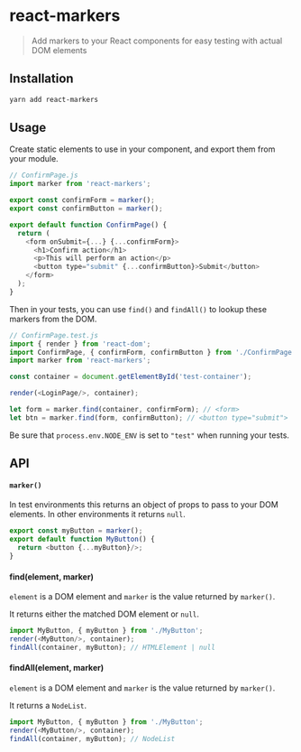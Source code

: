 # react-markers

> Add markers to your React components for easy testing with actual DOM elements

## Installation

```sh
yarn add react-markers
```

## Usage

Create static elements to use in your component, and export them from your
module.

```js
// ConfirmPage.js
import marker from 'react-markers';

export const confirmForm = marker();
export const confirmButton = marker();

export default function ConfirmPage() {
  return (
    <form onSubmit={...} {...confirmForm}>
      <h1>Confirm action</h1>
      <p>This will perform an action</p>
      <button type="submit" {...confirmButton}>Submit</button>
    </form>
  );
}
```

Then in your tests, you can use `find()` and `findAll()` to lookup these
markers from the DOM.

```js
// ConfirmPage.test.js
import { render } from 'react-dom';
import ConfirmPage, { confirmForm, confirmButton } from './ConfirmPage';
import marker from 'react-markers';

const container = document.getElementById('test-container');

render(<LoginPage/>, container);

let form = marker.find(container, confirmForm); // <form>
let btn = marker.find(form, confirmButton); // <button type="submit">
```

Be sure that `process.env.NODE_ENV` is set to `"test"` when running your tests.

## API

#### `marker()`

In test environments this returns an object of props to pass to your DOM
elements. In other environments it returns `null`.

```js
export const myButton = marker();
export default function MyButton() {
  return <button {...myButton}/>;
}
```

#### find(element, marker)

`element` is a DOM element and `marker` is the value returned by `marker()`.

It returns either the matched DOM element or `null`.

```js
import MyButton, { myButton } from './MyButton';
render(<MyButton/>, container);
findAll(container, myButton); // HTMLElement | null
```

#### findAll(element, marker)

`element` is a DOM element and `marker` is the value returned by `marker()`.

It returns a `NodeList`.

```js
import MyButton, { myButton } from './MyButton';
render(<MyButton/>, container);
findAll(container, myButton); // NodeList
```
